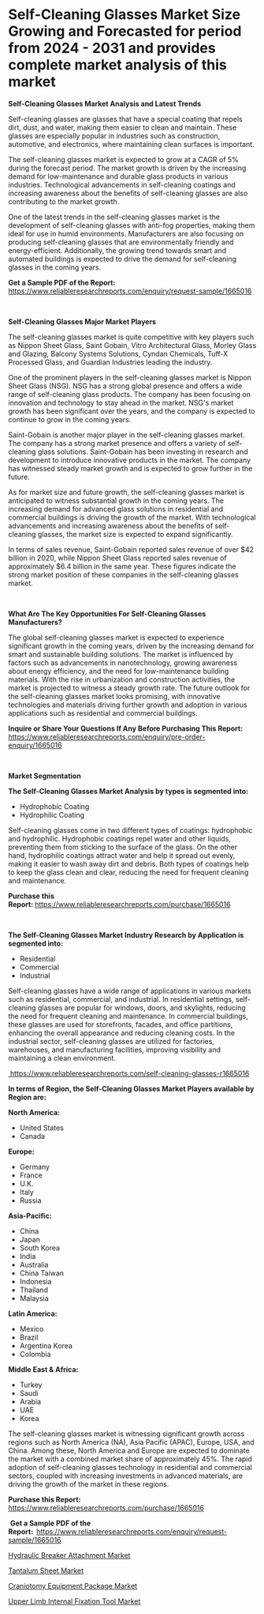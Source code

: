 <p><h1>Self-Cleaning Glasses Market Size Growing and Forecasted for period from 2024 - 2031 and provides complete market analysis of this market</h1></p><p><strong>Self-Cleaning Glasses Market Analysis and Latest Trends</strong></p>
<p><p>Self-cleaning glasses are glasses that have a special coating that repels dirt, dust, and water, making them easier to clean and maintain. These glasses are especially popular in industries such as construction, automotive, and electronics, where maintaining clean surfaces is important.</p><p>The self-cleaning glasses market is expected to grow at a CAGR of 5% during the forecast period. The market growth is driven by the increasing demand for low-maintenance and durable glass products in various industries. Technological advancements in self-cleaning coatings and increasing awareness about the benefits of self-cleaning glasses are also contributing to the market growth.</p><p>One of the latest trends in the self-cleaning glasses market is the development of self-cleaning glasses with anti-fog properties, making them ideal for use in humid environments. Manufacturers are also focusing on producing self-cleaning glasses that are environmentally friendly and energy-efficient. Additionally, the growing trend towards smart and automated buildings is expected to drive the demand for self-cleaning glasses in the coming years.</p></p>
<p><strong>Get a Sample PDF of the Report:&nbsp;</strong> <a href="https://www.reliableresearchreports.com/enquiry/request-sample/1665016">https://www.reliableresearchreports.com/enquiry/request-sample/1665016</a></p>
<p>&nbsp;</p>
<p><strong>Self-Cleaning Glasses Major Market Players</strong></p>
<p><p>The self-cleaning glasses market is quite competitive with key players such as Nippon Sheet Glass, Saint Gobain, Vitro Architectural Glass, Morley Glass and Glazing, Balcony Systems Solutions, Cyndan Chemicals, Tuff-X Processed Glass, and Guardian Industries leading the industry.</p><p>One of the prominent players in the self-cleaning glasses market is Nippon Sheet Glass (NSG). NSG has a strong global presence and offers a wide range of self-cleaning glass products. The company has been focusing on innovation and technology to stay ahead in the market. NSG's market growth has been significant over the years, and the company is expected to continue to grow in the coming years.</p><p>Saint-Gobain is another major player in the self-cleaning glasses market. The company has a strong market presence and offers a variety of self-cleaning glass solutions. Saint-Gobain has been investing in research and development to introduce innovative products in the market. The company has witnessed steady market growth and is expected to grow further in the future.</p><p>As for market size and future growth, the self-cleaning glasses market is anticipated to witness substantial growth in the coming years. The increasing demand for advanced glass solutions in residential and commercial buildings is driving the growth of the market. With technological advancements and increasing awareness about the benefits of self-cleaning glasses, the market size is expected to expand significantly.</p><p>In terms of sales revenue, Saint-Gobain reported sales revenue of over $42 billion in 2020, while Nippon Sheet Glass reported sales revenue of approximately $6.4 billion in the same year. These figures indicate the strong market position of these companies in the self-cleaning glasses market.</p></p>
<p>&nbsp;</p>
<p><strong>What Are The Key Opportunities For Self-Cleaning Glasses Manufacturers?</strong></p>
<p><p>The global self-cleaning glasses market is expected to experience significant growth in the coming years, driven by the increasing demand for smart and sustainable building solutions. The market is influenced by factors such as advancements in nanotechnology, growing awareness about energy efficiency, and the need for low-maintenance building materials. With the rise in urbanization and construction activities, the market is projected to witness a steady growth rate. The future outlook for the self-cleaning glasses market looks promising, with innovative technologies and materials driving further growth and adoption in various applications such as residential and commercial buildings.</p></p>
<p><strong>Inquire or Share Your Questions If Any Before Purchasing This Report:</strong> <a href="https://www.reliableresearchreports.com/enquiry/pre-order-enquiry/1665016">https://www.reliableresearchreports.com/enquiry/pre-order-enquiry/1665016</a></p>
<p>&nbsp;</p>
<p><strong>Market Segmentation</strong></p>
<p><strong>The Self-Cleaning Glasses Market Analysis by types is segmented into:</strong></p>
<p><ul><li>Hydrophobic Coating</li><li>Hydrophilic Coating</li></ul></p>
<p><p>Self-cleaning glasses come in two different types of coatings: hydrophobic and hydrophilic. Hydrophobic coatings repel water and other liquids, preventing them from sticking to the surface of the glass. On the other hand, hydrophilic coatings attract water and help it spread out evenly, making it easier to wash away dirt and debris. Both types of coatings help to keep the glass clean and clear, reducing the need for frequent cleaning and maintenance.</p></p>
<p><strong>Purchase this Report:&nbsp;</strong><a href="https://www.reliableresearchreports.com/purchase/1665016">https://www.reliableresearchreports.com/purchase/1665016</a></p>
<p>&nbsp;</p>
<p><strong>The Self-Cleaning Glasses Market Industry Research by Application is segmented into:</strong></p>
<p><ul><li>Residential</li><li>Commercial</li><li>Industrial</li></ul></p>
<p><p>Self-cleaning glasses have a wide range of applications in various markets such as residential, commercial, and industrial. In residential settings, self-cleaning glasses are popular for windows, doors, and skylights, reducing the need for frequent cleaning and maintenance. In commercial buildings, these glasses are used for storefronts, facades, and office partitions, enhancing the overall appearance and reducing cleaning costs. In the industrial sector, self-cleaning glasses are utilized for factories, warehouses, and manufacturing facilities, improving visibility and maintaining a clean environment.</p></p>
<p><a href="https://www.reliableresearchreports.com/self-cleaning-glasses-r1665016">&nbsp;https://www.reliableresearchreports.com/self-cleaning-glasses-r1665016</a></p>
<p><strong>In terms of Region, the Self-Cleaning Glasses Market Players available by Region are:</strong></p>
<p>
    <p> <strong> North America: </strong>
        <ul>
            <li>United States</li>
            <li>Canada</li>
        </ul>
        </p> 
    <p> <strong> Europe: </strong>
        <ul>
            <li>Germany</li>
            <li>France</li>
            <li>U.K.</li>
            <li>Italy</li>
            <li>Russia</li>
        </ul>
        </p> 
    <p> <strong> Asia-Pacific: </strong>
        <ul>
            <li>China</li>
            <li>Japan</li>
            <li>South Korea</li>
            <li>India</li>
            <li>Australia</li>
            <li>China Taiwan</li>
            <li>Indonesia</li>
            <li>Thailand</li>
            <li>Malaysia</li>
        </ul>
        </p> 
    <p> <strong> Latin America: </strong>
        <ul>
            <li>Mexico</li>
            <li>Brazil</li>
            <li>Argentina Korea</li>
            <li>Colombia</li>
        </ul>
        </p> 
    <p> <strong> Middle East & Africa: </strong>
        <ul>
            <li>Turkey</li>
            <li>Saudi</li>
            <li>Arabia</li>
            <li>UAE</li>
            <li>Korea</li>
        </ul>
    </p>
    </p>
<p><p>The self-cleaning glasses market is witnessing significant growth across regions such as North America (NA), Asia Pacific (APAC), Europe, USA, and China. Among these, North America and Europe are expected to dominate the market with a combined market share of approximately 45%. The rapid adoption of self-cleaning glasses technology in residential and commercial sectors, coupled with increasing investments in advanced materials, are driving the growth of the market in these regions.</p></p>
<p><strong>Purchase this Report: </strong><a href="https://www.reliableresearchreports.com/purchase/1665016">https://www.reliableresearchreports.com/purchase/1665016</a></p>
<p>&nbsp;<strong>Get a Sample PDF of the Report:&nbsp;&nbsp;</strong><a href="https://www.reliableresearchreports.com/enquiry/request-sample/1665016">https://www.reliableresearchreports.com/enquiry/request-sample/1665016</a></p>
<p><strong></strong></p>
<p><p><a href="https://medium.com/@chellamarie1961/global-hydraulic-breaker-attachment-market-analysis-trends-forecasts-and-growth-opportunities-e1ecd71a7706">Hydraulic Breaker Attachment Market</a></p><p><a href="https://medium.com/@kaitlynkristyfj13/tantalum-sheet-market-report-by-product-type-purity-99-99-610cfd2ed129">Tantalum Sheet Market</a></p><p><a href="https://github.com/Sherrillcrooksxa8i18ucf2m/Market-Research-Report-List-3/blob/main/craniotomy-equipment-package-market.md">Craniotomy Equipment Package Market</a></p><p><a href="https://github.com/AlysaLedner2023/Market-Research-Report-List-2/blob/main/upper-limb-internal-fixation-tool-market.md">Upper Limb Internal Fixation Tool Market</a></p></p>